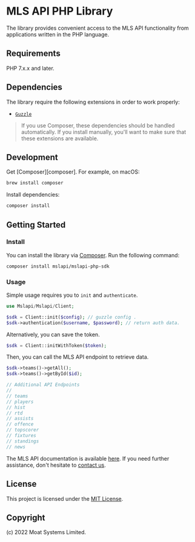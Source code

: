 # MLS API PHP Library

The library provides convenient access to the MLS API functionality from applications written in the PHP language.

## Requirements

PHP 7.x.x and later.

## Dependencies

The library require the following extensions in order to work properly:

-   [`Guzzle`](https://docs.guzzlephp.org/en/stable/)

> If you use Composer, these dependencies should be handled automatically. If you install manually, you'll want to make sure that these extensions are available.

## Development

Get [Composer][composer]. For example, on macOS:

```bash
brew install composer
```

Install dependencies:

```bash
composer install
```

## Getting Started

### Install

You can install the library via [Composer](http://getcomposer.org/). Run the following command:

```bash
composer install mslapi/mslapi-php-sdk
```

### Usage

Simple usage requires you to `init` and `authenticate`.

```php
use Mslapi/Mslapi/Client;

$sdk = Client::init($config); // guzzle config .
$sdk->authentication($username, $password); // return auth data.
```

Alternatively, you can save the token.

```php
$sdk = Client::initWithToken($token);
```

Then, you can call the MLS API endpoint to retrieve data.

```php
$sdk->teams()->getAll();
$sdk->teams()->getById($id);

// Additional API Endpoints
//
// teams
// players
// hist
// rtd
// assists
// offence
// topscorer
// fixtures
// standings
// news
```

The MLS API documentation is available [here](https://moatsystems.com/mls-api/). If you need further assistance, don't hesitate to [contact us](https://moatsystems.com/contact/).

## License

This project is licensed under the [MIT License](./LICENSE).  
  
## Copyright

(c) 2022 Moat Systems Limited.